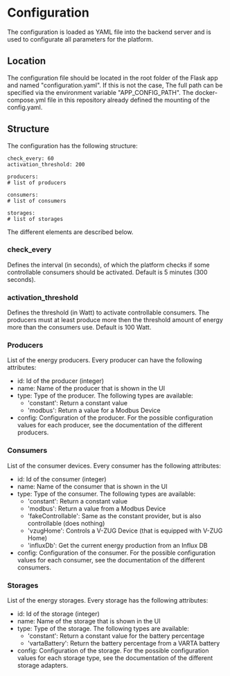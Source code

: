# Configuration

The configuration is loaded as YAML file into the backend server and is used
to configurate all parameters for the platform.


## Location

The configuration file should be located in the root folder of the Flask app and
named "configuration.yaml". If this is not the case, The full path can be specified
via the environment variable "APP_CONFIG_PATH". The docker-compose.yml file in
this repository already defined the mounting of the config.yaml.


## Structure

The configuration has the following structure:
```
check_every: 60
activation_threshold: 200

producers:
# list of producers

consumers:
# list of consumers

storages:
# list of storages
```

The different elements are described below.


### check_every

Defines the interval (in seconds), of which the platform checks if some
controllable consumers should be activated. Default is 5 minutes (300 seconds).


### activation_threshold

Defines the threshold (in Watt) to activate controllable consumers. The producers
must at least produce more then the threshold amount of energy more than the
consumers use. Default is 100 Watt.


### Producers

List of the energy producers. Every producer can have the following attributes:

* id: Id of the producer (integer)
* name: Name of the producer that is shown in the UI
* type: Type of the producer. The following types are available:
  * 'constant': Return a constant value
  * 'modbus': Return a value for a Modbus Device
* config: Configuration of the producer. For the possible configuration values for each
  producer, see the documentation of the different producers.


### Consumers

List of the consumer devices. Every consumer has the following attributes:

* id: Id of the consumer (integer)
* name: Name of the consumer that is shown in the UI
* type: Type of the consumer. The following types are available:
  * 'constant': Return a constant value
  * 'modbus': Return a value from a Modbus Device
  * 'fakeControllable': Same as the constant provider, but is also controllable (does nothing)
  * 'vzugHome': Controls a V-ZUG Device (that is equipped with V-ZUG Home)
  * 'influxDb': Get the current energy production from an Influx DB
* config: Configuration of the consumer. For the possible configuration values for each
  consumer, see the documentation of the different consumers.


### Storages

List of the energy storages. Every storage has the following attributes:

* id: Id of the storage (integer)
* name: Name of the storage that is shown in the UI
* type: Type of the storage. The following types are available:
  * 'constant': Return a constant value for the battery percentage
  * 'vartaBattery': Return the battery percentage from a VARTA battery
* config: Configuration of the storage. For the possible configuration values for each
  storage type, see the documentation of the different storage adapters.
